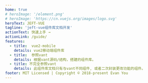 ```yaml
---
home: true
# heroImage: '/element.png'
# heroImage: 'https://cn.vuejs.org/images/logo.svg'
heroText: JEFT-VUE
tagline: 'jeft-vue组件库文档开发'
actionText: 快速上手 →
actionLink: /guide/
features:
  - title:  vue2-mobile
    details: vue2移动端组件库
  - title:  参照vant
    details: 根据vant源码/结构，搭建的组件库。
  - title: 不完全参照vant
    details: 此组件库文档只有与vant不同组件, 或者二次封装更改功能的组件。
footer: MIT Licensed | Copyright © 2018-present Evan You
---
```

